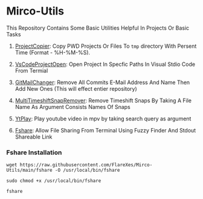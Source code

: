 # Mirco-Utils
This Repository Contains Some Basic Utilities Helpful In Projects Or Basic Tasks

1. [ProjectCopier](https://github.com/FireFlareDb/Mirco-Utils/blob/main/projectCopier): Copy PWD Projects Or Files To `tmp` directory With Persent Time (Format - %H-%M-%S).

2. [VsCodeProjectOpen](https://github.com/FireFlareDb/Mirco-Utils/blob/main/vsCodeProjectOpen): Open Project In Specfic Paths In Visual Stdio Code From Termial

3. [GitMailChanger](https://github.com/FireFlareDb/Mirco-Utils/blob/main/gitMailChanger): Remove All Commits E-Mail Address And Name Then Add New Ones (This will effect entier repository)

4. [MultiTimeshiftSnapRemover](https://github.com/FireFlareDb/Mirco-Utils/blob/main/multiTimeshiftSnapRemover): Remove Timeshift Snaps By Taking A File Name As Argument Consists Names Of Snaps 

5. [YtPlay](https://github.com/FireFlareDb/Mirco-Utils/blob/main/ytplay): Play youtube video in mpv by taking search query as argument

6. [Fshare](https://github.com/FlareXes/Mirco-Utils/blob/main/fshare): Allow File Sharing From Terminal Using Fuzzy Finder And Stdout Shareable Link
### Fshare Installation
```
wget https://raw.githubusercontent.com/FlareXes/Mirco-Utils/main/fshare -O /usr/local/bin/fshare

sudo chmod +x /usr/local/bin/fshare

fshare
```
